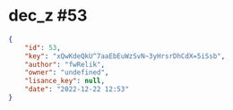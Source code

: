 
# dec_z #53
                
```JSON
{
    "id": 53,
    "key": "xQwKdeQkU^7aaEbEuWzSvN~3yHrsrDhCdX=5iSsb",
    "author": "fwRelik",
    "owner": "undefined",
    "lisance_key": null,
    "date": "2022-12-22 12:53"
}
```
    